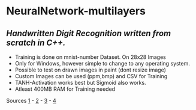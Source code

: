 # NeuralNetwork-multilayers

## _Handwritten Digit Recognition written from scratch in C++._

- Training is done on mnist-number Dataset. On 28x28 Images
- Only for Windows, however simple to change to any operating system.
- Possible to test on drawn images in paint (dont resize image)
- Custom Images can be used (ppm,bmp) and CSV for Training
- TANH-Activation works best but Sigmoid also works.
- Atleast 400MB RAM for Training needed

Sources [1](http://galaxy.agh.edu.pl/~vlsi/AI/backp_t_en/backprop.html) - [2](https://medium.com/dataseries/understanding-the-maths-behind-neural-networks-108a4ad4d4db) - [3](https://en.wikipedia.org/wiki/Matrix_multiplication_algorithm) - [4](http://www.code-spot.co.za/2009/10/08/15-steps-to-implemented-a-neural-net/)
